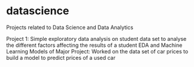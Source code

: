 # datascience
Projects related to Data Science and Data Analytics

Project 1: Simple exploratory data analysis on student data set to analyse the different factors affecting the results of a student
EDA and Machine Learning Models of Major Project: Worked on the data set of car prices to build a model to predict prices of a used car
